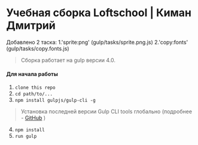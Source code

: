 # Учебная сборка Loftschool | Киман Дмитрий
  Добавлено 2 таска:
  1.'sprite:png' (gulp/tasks/sprite.png.js)
  2.'copy:fonts' (gulp/tasks/copy.fonts.js)

> Сборка работает на gulp версии 4.0. 

#### Для начала работы

1. ```clone this repo```
2. ```cd path/to/...```
3. ```npm install gulpjs/gulp-cli -g```  
> Установка последней версии Gulp CLI tools глобально (подробнее - [GitHub](https://github.com/gulpjs/gulp/blob/4.0/docs/getting-started.md) )

4. ```npm install```
6. ```run gulp``` 


